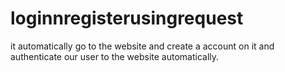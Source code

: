 # loginnregisterusingrequest
it automatically go to the website and create a account on it and authenticate our user to the website automatically.
